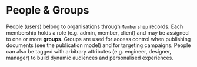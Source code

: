 # People & Groups

People (users) belong to organisations through `Membership` records.
Each membership holds a role (e.g. admin, member, client) and may be
assigned to one or more **groups**.  Groups are used for access
control when publishing documents (see the publication model) and for
targeting campaigns.  People can also be tagged with arbitrary
attributes (e.g. engineer, designer, manager) to build dynamic
audiences and personalised experiences.